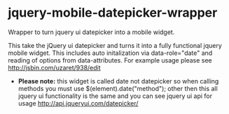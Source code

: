 jquery-mobile-datepicker-wrapper
================================

Wrapper to turn jquery ui datepicker into a mobile widget.

This take the jQuery ui datepicker and turns it into a fully functional jquery mobile widget. This includes auto initalization via data-role="date" and reading of options from data-attributes.
For example usage please see http://jsbin.com/uzaret/938/edit

* **Please note:** this widget is called date not datepicker so when calling methods you must use $(element).date("method"); other then this all jquery ui functionality is the same and you can see jquery ui api for usage http://api.jqueryui.com/datepicker/
